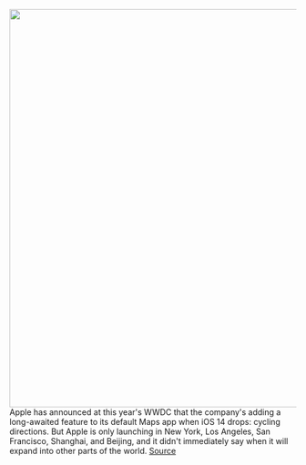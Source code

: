 <img src='https://cdn.vox-cdn.com/thumbor/R8sKDgwTuJHXKvALOqsKA7f9Y0k=/0x0:2048x946/1200x800/filters:focal(861x310:1187x636)/cdn.vox-cdn.com/uploads/chorus_image/image/66966537/EbIhPRkUcAAAVu8.0.jpg' width='700px' /><br/>
Apple has announced at this year's WWDC that the company's adding a long-awaited feature to its default Maps app when iOS 14 drops: cycling directions. But Apple is only launching in New York, Los Angeles, San Francisco, Shanghai, and Beijing, and it didn't immediately say when it will expand into other parts of the world.
<a href='https://www.theverge.com/2020/6/22/21299325/apple-ios14-maps-updates-cycling-directions-electric-charging-wwdc-2020'> Source <a/>